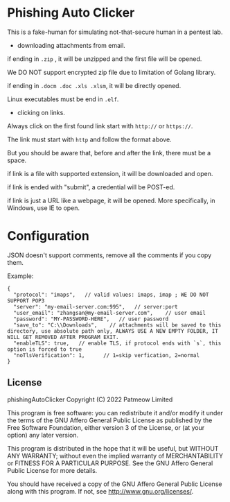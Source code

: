 # Phishing Auto Clicker

This is a fake-human for simulating not-that-secure human in a pentest lab.

- downloading attachments from email.

if ending in `.zip` , it will be unzipped and the first file will be opened.

We DO NOT support encrypted zip file due to limitation of Golang library.

if ending in `.docm .doc .xls .xlsm`, it will be directly opened.

Linux executables must be end in `.elf`.

- clicking on links.

Always click on the first found link start with `http://` or `https://`.

The link must start with `http` and follow the format above.

But you should be aware that, before and after the link, there must be a space.

if link is a file with supported extension, it will be downloaded and open.

if link is ended with "submit", a credential will be POST-ed.

if link is just a URL like a webpage, it will be opened. More specifically, in Windows, use IE to open.

# Configuration

JSON doesn't support comments, remove all the comments if you copy them.

Example:

```jsonc
{
  "protocol": "imaps",   // valid values: imaps, imap ; WE DO NOT SUPPORT POP3
  "server": "my-email-server.com:995",   // server:port
  "user_email": "zhangsan@my-email-server.com",    // user email
  "password": "MY-PASSWORD-HERE",   // user password
  "save_to": "C:\\Downloads",    // attachments will be saved to this directory, use absolute path only, ALWAYS USE A NEW EMPTY FOLDER, IT WILL GET REMOVED AFTER PROGRAM EXIT.
  "enableTLS": true,   // enable TLS, if protocol ends with `s`, this option is forced to true
  "noTlsVerification": 1,      // 1=skip verfication, 2=normal
}
```

## License

 phishingAutoClicker
 Copyright (C) 2022  Patmeow Limited
 
 This program is free software: you can redistribute it and/or modify
 it under the terms of the GNU Affero General Public License as published by
 the Free Software Foundation, either version 3 of the License, or
 (at your option) any later version.
 
 This program is distributed in the hope that it will be useful,
 but WITHOUT ANY WARRANTY; without even the implied warranty of
 MERCHANTABILITY or FITNESS FOR A PARTICULAR PURPOSE.  See the
 GNU Affero General Public License for more details.
 
 You should have received a copy of the GNU Affero General Public License
 along with this program.  If not, see <http://www.gnu.org/licenses/>.

